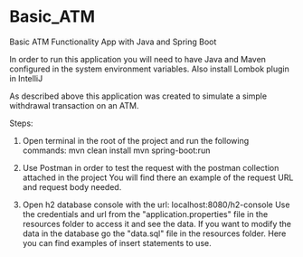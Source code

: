 # Basic_ATM
Basic ATM Functionality App with Java and Spring Boot

In order to run this application you will need to have Java and Maven configured in the system environment variables.
Also install Lombok plugin in IntelliJ

As described above this application was created to simulate a simple withdrawal transaction on an ATM.

Steps:

1. Open terminal in the root of the project and run the following commands: 
   mvn clean install
   mvn spring-boot:run

2. Use Postman in order to test the request with the postman collection attached in the project
   You will find there an example of the request URL and request body needed.

3. Open h2 database console with the url: localhost:8080/h2-console
   Use the credentials and url from the "application.properties" file in the resources folder to access it and see the data.
   If you want to modify the data in the database go the "data.sql" file in the resources folder. Here you can find examples of insert statements to use.